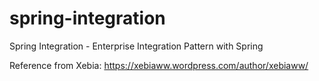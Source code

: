 # spring-integration
Spring Integration - Enterprise Integration Pattern with Spring


Reference from Xebia:
https://xebiaww.wordpress.com/author/xebiaww/
